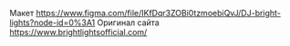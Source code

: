 Макет https://www.figma.com/file/IKfDqr3ZOBi0tzmoebiQvJ/DJ-bright-lights?node-id=0%3A1
Оригинал сайта https://www.brightlightsofficial.com/
